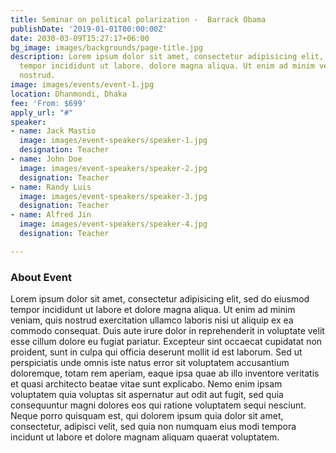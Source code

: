```yaml
---
title: Seminar on political polarization -  Barrack Obama
publishDate: '2019-01-01T00:00:00Z'
date: 2030-03-09T15:27:17+06:00
bg_image: images/backgrounds/page-title.jpg
description: Lorem ipsum dolor sit amet, consectetur adipisicing elit, sed do eiusmod
  tempor incididunt ut labore. dolore magna aliqua. Ut enim ad minim veniam, quis
  nostrud.
image: images/events/event-1.jpg
location: Dhanmondi, Dhaka
fee: 'From: $699'
apply_url: "#"
speaker:
- name: Jack Mastio
  image: images/event-speakers/speaker-1.jpg
  designation: Teacher
- name: John Doe
  image: images/event-speakers/speaker-2.jpg
  designation: Teacher
- name: Randy Luis
  image: images/event-speakers/speaker-3.jpg
  designation: Teacher
- name: Alfred Jin
  image: images/event-speakers/speaker-4.jpg
  designation: Teacher

---
```

### About Event

Lorem ipsum dolor sit amet, consectetur adipisicing elit, sed do eiusmod tempor incididunt ut labore et dolore magna aliqua. Ut enim ad minim veniam, quis nostrud exercitation ullamco laboris nisi ut aliquip ex ea commodo consequat. Duis aute irure dolor in reprehenderit in voluptate velit esse cillum dolore eu fugiat  pariatur. Excepteur sint occaecat cupidatat non proident, sunt in culpa qui officia deserunt mollit id est laborum. Sed ut perspiciatis unde omnis iste natus error sit voluptatem accusantium doloremque, totam rem aperiam, eaque ipsa quae ab illo inventore veritatis et quasi architecto beatae vitae sunt explicabo. Nemo enim ipsam voluptatem quia voluptas sit aspernatur aut odit aut fugit, sed quia consequuntur magni dolores eos qui ratione voluptatem sequi nesciunt. Neque porro quisquam est, qui dolorem ipsum quia dolor sit amet, consectetur, adipisci velit, sed quia non numquam eius modi tempora incidunt ut labore et dolore magnam aliquam quaerat voluptatem.